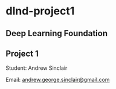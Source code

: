 # dlnd-project1

## Deep Learning Foundation
## Project 1


Student: Andrew Sinclair

Email: andrew.george.sinclair@gmail.com
